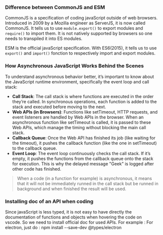 ### Difference between CommonJS and ESM 
CommonJS is a specification of coding javaScript outside of web browsers. 
Introduced in 2009 by a Mozilla engineer as ServerJS, it is now called CommonJS. 
It tells us to use `module.export()` to export modules and `require()` to import them. 
It is not natively supported by browsers so one needs to transpiled it into ES modules. 

ESM is the official javaScript specification. With ES6(2015), it tells us to 
use ``export()`` and ``import()`` fonction to respectively import and export modules. 

### How Asynchronous JavaScript Works Behind the Scenes 

To understand asynchronous behavior better, it’s important to know about the JavaScript runtime environment, specifically the event loop and call stack:

- **Call Stack**: The call stack is where functions are executed in the order they’re called. In synchronous operations, each function is added to the stack and executed before moving to the next.
- **Web APIs (in Browsers)**: Functions like setTimeout, HTTP requests, and event listeners are handled by Web APIs in the browser. When an asynchronous function like setTimeout is called, it is passed to these Web APIs, which manage the timing without blocking the main call stack.
- **Callback Queue**: Once the Web API has finished its job (like waiting for the timeout), it pushes the callback function (like the one in setTimeout) to the callback queue.
- **Event Loop**: The event loop continuously checks the call stack. If it’s empty, it pushes the functions from the callback queue onto the stack for execution. This is why the delayed message "Geek" is logged after other code has finished.

>When a code (in a function for example) is asynchronous, it means that it will not be immediately 
> runned in the call stack but be runned in background and when finished the result will be used.

### Installing doc of an API when coding 
Since javaScript is less typed, it is not easy to have directly the documentation 
of functions and objects when hovering the code on vscode. 
So we need to install official doc for used APIs. 
For example : For electron, just do : npm install --save-dev @types/electron 
